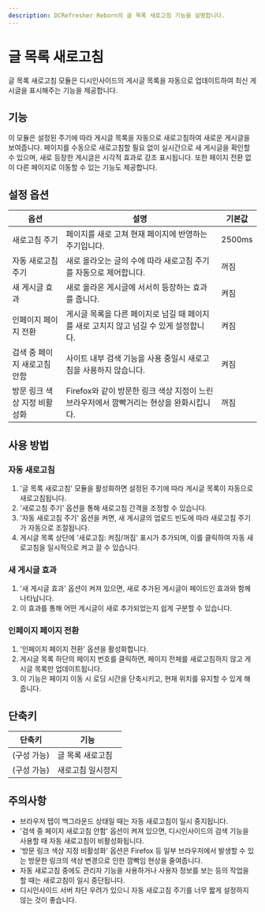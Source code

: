 ```yaml
---
description: DCRefresher Reborn의 글 목록 새로고침 기능을 설명합니다.
---
```


# 글 목록 새로고침

글 목록 새로고침 모듈은 디시인사이드의 게시글 목록을 자동으로 업데이트하여 최신 게시글을 표시해주는 기능을 제공합니다.

## 기능

이 모듈은 설정된 주기에 따라 게시글 목록을 자동으로 새로고침하여 새로운 게시글을 보여줍니다. 페이지를 수동으로 새로고침할 필요 없이 실시간으로 새 게시글을 확인할 수 있으며, 새로 등장한 게시글은 시각적 효과로 강조 표시됩니다. 또한 페이지 전환 없이 다른 페이지로 이동할 수 있는 기능도 제공합니다.

## 설정 옵션

| 옵션               | 설명                                                    | 기본값    |
|------------------|-------------------------------------------------------|--------|
| 새로고침 주기          | 페이지를 새로 고쳐 현재 페이지에 반영하는 주기입니다.                        | 2500ms |
| 자동 새로고침 주기       | 새로 올라오는 글의 수에 따라 새로고침 주기를 자동으로 제어합니다.                 | 꺼짐     |
| 새 게시글 효과         | 새로 올라온 게시글에 서서히 등장하는 효과를 줍니다.                         | 켜짐     |
| 인페이지 페이지 전환      | 게시글 목록을 다른 페이지로 넘길 때 페이지를 새로 고치지 않고 넘길 수 있게 설정합니다.    | 켜짐     |
| 검색 중 페이지 새로고침 안함 | 사이트 내부 검색 기능을 사용 중일시 새로고침을 사용하지 않습니다.                 | 켜짐     |
| 방문 링크 색상 지정 비활성화 | Firefox와 같이 방문한 링크 색상 지정이 느린 브라우저에서 깜빡거리는 현상을 완화시킵니다. | 꺼짐     |

## 사용 방법

### 자동 새로고침
1. '글 목록 새로고침' 모듈을 활성화하면 설정된 주기에 따라 게시글 목록이 자동으로 새로고침됩니다.
2. '새로고침 주기' 옵션을 통해 새로고침 간격을 조정할 수 있습니다.
3. '자동 새로고침 주기' 옵션을 켜면, 새 게시글의 업로드 빈도에 따라 새로고침 주기가 자동으로 조절됩니다.
4. 게시글 목록 상단에 '새로고침: 켜짐/꺼짐' 표시가 추가되며, 이를 클릭하여 자동 새로고침을 일시적으로 켜고 끌 수 있습니다.

### 새 게시글 효과
1. '새 게시글 효과' 옵션이 켜져 있으면, 새로 추가된 게시글이 페이드인 효과와 함께 나타납니다.
2. 이 효과를 통해 어떤 게시글이 새로 추가되었는지 쉽게 구분할 수 있습니다.

### 인페이지 페이지 전환
1. '인페이지 페이지 전환' 옵션을 활성화합니다.
2. 게시글 목록 하단의 페이지 번호를 클릭하면, 페이지 전체를 새로고침하지 않고 게시글 목록만 업데이트됩니다.
3. 이 기능은 페이지 이동 시 로딩 시간을 단축시키고, 현재 위치를 유지할 수 있게 해줍니다.

## 단축키

| 단축키     | 기능        |
|---------|-----------|
| (구성 가능) | 글 목록 새로고침 |
| (구성 가능) | 새로고침 일시정지 |

## 주의사항

- 브라우저 탭이 백그라운드 상태일 때는 자동 새로고침이 일시 중지됩니다.
- '검색 중 페이지 새로고침 안함' 옵션이 켜져 있으면, 디시인사이드의 검색 기능을 사용할 때 자동 새로고침이 비활성화됩니다.
- '방문 링크 색상 지정 비활성화' 옵션은 Firefox 등 일부 브라우저에서 발생할 수 있는 방문한 링크의 색상 변경으로 인한 깜빡임 현상을 줄여줍니다.
- 자동 새로고침 중에도 관리자 기능을 사용하거나 사용자 정보를 보는 등의 작업을 할 때는 새로고침이 일시 중단됩니다.
- 디시인사이드 서버 차단 우려가 있으니 자동 새로고침 주기를 너무 짧게 설정하지 않는 것이 좋습니다.
